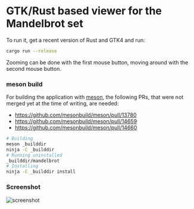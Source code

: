# GTK/Rust based viewer for the Mandelbrot set

To run it, get a recent version of Rust and GTK4 and run:

```bash
cargo run --release
```

Zooming can be done with the first mouse button, moving around with the second
mouse button.

### meson build

For building the application with [meson](https://mesonbuild.com/), the
following PRs, that were not merged yet at the time of writing, are needed:

  * https://github.com/mesonbuild/meson/pull/13780
  * https://github.com/mesonbuild/meson/pull/14659
  * https://github.com/mesonbuild/meson/pull/14660

```bash
# Building
meson _builddir
ninja -C _builddir
# Running uninstalled
_builddir/mandelbrot
# Installing
ninja -C _builddir install
```

### Screenshot

![screenshot](https://raw.githubusercontent.com/sdroege/mandelbrot/master/screenshot.jpg)
